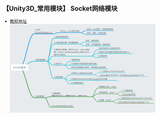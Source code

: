 ## 【Unity3D_常用模块】 Socket网络模块  

* [教程地址](https://blog.csdn.net/Claine/article/details/52374546)  
![](./Doc/Socket框架流程图.png)  

